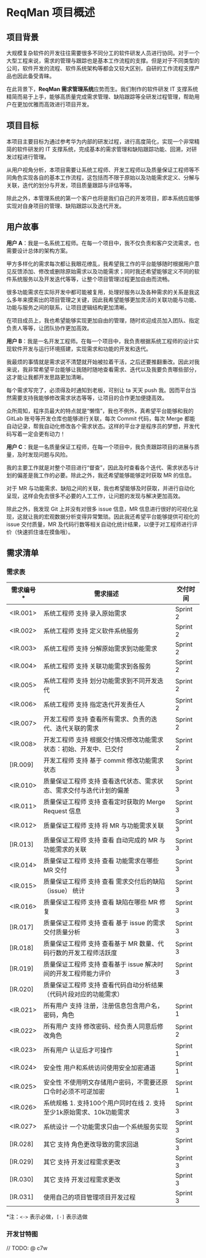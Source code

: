 # ReqMan 项目概述

## 项目背景

大规模复杂软件的开发往往需要很多不同分工的软件研发人员进行协同。对于一个大型工程来说，需求的管理与跟踪也是基本工作流程的支撑。但是对于不同类型的公司，软件开发的流程、软件系统架构等都会又较大区别，自研的工作流程支撑产品也因此备受青睐。

在此背景下，**ReqMan 需求管理系统**应势而生。我们制作的软件研发 IT 支撑系统精简而易于上手，能够高质量完成需求管理、缺陷跟踪等全研发过程管理，帮助用户在更加优雅而高效进行项目开发。

## 项目目标

本项目主要目标为通过参考华为内部的研发过程，进⾏高度简化，实现⼀个⾮常精简的软件研发的 IT ⽀撑系统，完成基本的需求管理和缺陷跟踪功能、回溯，对研发过程进行管理。 

从用户视角分析，本项目需要让系统工程师、开发工程师以及质量保证工程师等不同角色实现各自的基本工作流程，这包括而不限于原始以及功能需求定义、分解与关联，迭代的划分与开发，项目质量跟踪与评估等等。

除此之外，本管理系统的第一个客户也将是我们自己的开发项目，即本系统应能够实现对自身项目的管理、缺陷跟踪以及迭代开发。

## 用户故事

**用户 A**：我是一名系统工程师。在每一个项目中，我不仅负责和客户交流需求，也需要设计总体的架构方案。

甲方多样化的需求每次都让我眼花缭乱，我希望我工作的平台能够随时根据用户意见反馈添加、修改或删除原始需求以及功能需求；同时我还希望能够定义不同的软件系统服务以及开发迭代等等，让整个项目管理过程更加自由而流畅。

很多功能需求在实际开发中都可能被复用，处理好服务以及各种需求的关系是我这么多年来摸索出的项目管理之关键，因此我希望能够更加灵活的关联功能与功能、功能与服务之间的联系，让项目逻辑结构更加清晰。

在项目成员上，我也希望能够实现更加自由的管理，随时欢迎成员加入团队、指定负责人等等，让团队协作更加高效。

**用户 B**：我是一名开发工程师。在每一个项目中，我负责根据系统工程师的设计实现软件开发与运行环境搭建，实现需求和功能的开发和迭代。

我最烦的事情就是需求说不清楚就开始被拉着干活，之后还要推翻重改。因此对我来说，我非常希望平台能够让我随时随地查看需求、迭代以及我要负责哪些部分，这才能让我都开发思路更加清晰。

每个需求写完了，必须得及时通知到老板，可别让 ta 天天 push 我。因而平台当然需要支持我能够修改需求状态等等，让项目的合作更加便捷高效。

众所周知，程序员最大的特点就是“懒惰”，我也不例外，真希望平台能够和我的 GitLab 账号等开发仓库也能够进行关联，每次 Commit 代码，每次 Merge 都能自动记录，帮我自动化修改各个需求状态。这样的平台才是程序员的梦想，开发代码写着一定会更有动力！

**用户 C**：我是一名质量保证工程师，在每一个项目中，我负责跟踪项目的进展与质量，及时发现问题与风险。

我的主要工作就是对整个项目进行“督查”，因此及时查看各个迭代、需求状态与计划的偏差是我工作的必要。除此之外，我还希望能够能够定时获取 MR 的信息。

对于 MR 与功能需求、缺陷之间的关联，我也希望能够及时获取，并进行自动化呈现，这样会免去很多不必要的人工工作，让问题的发现与解决更加高效。

除此之外，我发现 Git 上并没有对很多 issue 信息，MR 信息进行很好的可视化呈现，这就让我的宏观数据分析变得异常繁琐。因此我还希望平台能够提供可视化的 issue 交付质量，MR 及代码行数等相关自动化统计结果，以便于对工程师进行评价（快速抓住谁在摸鱼哦）。

## 需求清单

### 需求表

| 需求编号*      | 需求描述                                                     | 交付时间 |
| -------------- | ------------------------------------------------------------ | -------- |
| &lt;IR.001&gt; | 系统工程师 支持 录⼊原始需求                                 | Sprint 2 |
| &lt;IR.002&gt; | 系统工程师 支持 定义软件系统服务                             | Sprint 2 |
| &lt;IR.003&gt; | 系统工程师 支持 分解原始需求到功能需求                       | Sprint 2 |
| &lt;IR.004&gt; | 系统工程师 支持 关联功能需求到各服务                         | Sprint 2 |
| &lt;IR.005&gt; | 系统工程师 支持 划分功能需求到不同开发迭代                   | Sprint 2 |
| &lt;IR.006&gt; | 系统工程师 支持 指定迭代开发责任⼈                           | Sprint 2 |
| &lt;IR.007&gt; | 开发工程师 支持 查看所有需求、负责的迭代、迭代关联的需求     | Sprint 2 |
| &lt;IR.008&gt; | 开发工程师 支持 根据交付情况修改功能需求状态：初始、开发中、已交付 | Sprint 2 |
| [IR.009]       | 开发工程师 支持 基于 commit 修改功能需求状态                 | Sprint 3 |
| &lt;IR.010&gt; | 质量保证工程师 支持 查看迭代状态、需求状态、需求交付与迭代计划的偏差 | Sprint 3 |
| &lt;IR.011&gt; | 质量保证工程师 支持 查看定时获取的 Merge Request 信息        | Sprint 3 |
| &lt;IR.012&gt; | 质量保证工程师 支持 将 MR 与功能需求关联                     | Sprint 3 |
| [IR.013]       | 质量保证工程师 支持 查看 自动完成的 MR 与功能需求的关联      | Sprint 3 |
| &lt;IR.014&gt; | 质量保证工程师 支持 查看 功能需求在哪些 MR 交付              | Sprint 3 |
| &lt;IR.015&gt; | 质量保证工程师 支持 查看 需求交付后的缺陷 （issue） 统计     | Sprint 3 |
| &lt;IR.016&gt; | 质量保证工程师 支持 查看 缺陷在哪些 MR 修复                  | Sprint 3 |
| [IR.017]       | 质量保证工程师 支持 查看 基于 issue 的需求交付质量分析       | Sprint 3 |
| [IR.018]       | 质量保证工程师 支持 查看基于 MR 数量、代码行数的开发工程师活跃度 | Sprint 3 |
| [IR.019]       | 质量保证工程师 支持 查看基于 issue 解决时间的开发工程师能力评价 | Sprint 3 |
| [IR.020]       | 质量保证工程师 支持 查看代码自动分析结果（代码片段对应的功能需求） |          |
| &lt;IR.021&gt; | 所有用户 支持 注册，注册信息包含用户名，密码，角色           | Sprint 1 |
| &lt;IR.022&gt; | 所有用户 支持 修改密码、经负责人同意后修改角色               | Sprint 2 |
| &lt;IR.023&gt; | 所有用户 认证后才可操作                                      | Sprint 1 |
| &lt;IR.024&gt; | 安全性 用户和系统访问使用安全加密通道                        | Sprint 1 |
| &lt;IR.025&gt; | 安全性 不使用明⽂存储用户密码，不需要还原口令时必须不可逆加密 | Sprint 1 |
| &lt;IR.026&gt; | 系统规格 1. 支持100个用户同时在线 2. 支持至少1k原始需求、10k功能需求 | Sprint 3 |
| &lt;IR.027&gt; | 系统设计 一个功能需求只由一个系统服务实现                    | Sprint 3 |
| [IR.028]       | 其它 支持 角色更改导致的需求回退                             | Sprint 3 |
| [IR.029]       | 其它 支持 开发过程需求更改                                   | Sprint 3 |
| [IR.030]       | 其它 支持 开发过程需求更改                                   | Sprint 3 |
| [IR.031]       | 使用自己的项目管理项目开发过程                               | Sprint 3 |

*注：`<·>` 表示必做，`[·]` 表示选做

### 开发甘特图

// TODO: @ c7w

